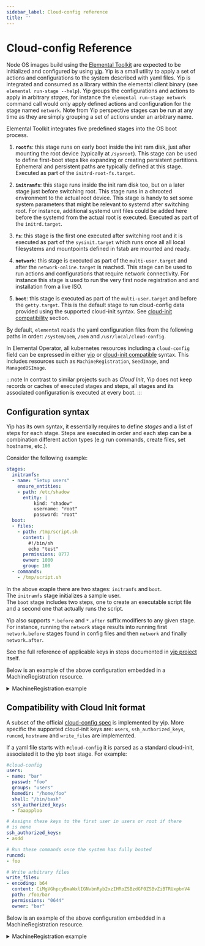 ```yaml
---
sidebar_label: Cloud-config reference
title: ''
---
```


<head>
  <link rel="canonical" href="https://elemental.docs.rancher.com/cloud-config-reference"/>
</head>

# Cloud-config Reference

Node OS images build using the [Elemental Toolkit](https://github.com/elemental-toolkit) are expected
to be initialized and configured by using [yip](https://github.com/rancher/yip). Yip is a small utility to
apply a set of actions and configurations to the system described with yaml files. Yip is integrated and consumed
as a library within the elemental client binary (see `elemental run-stage --help`). Yip groups the configurations
and actions to apply in arbitrary _stages_, for instance the `elemental run-stage network` command call would only
apply defined actions and configuration for the stage named `network`. Note from Yip perspective stages can be run at
any time as they are simply grouping a set of actions under an arbitrary name.

Elemental Toolkit integrates five predefined stages into the OS boot process.

1. **`rootfs`**: this stage runs on early boot inside the init ram disk, just after mounting the root device (typically at `/sysroot`).
   This stage can be used to define first-boot steps like expanding or creating persistent partitions. Ephemeral and
   persistent paths are typically defined at this stage. Executed as part of the `initrd-root-fs.target`.

2. **`initramfs`**: this stage runs inside the init ram disk too, but on a later stage just before switching root. This stage runs in a chrooted
   environment to the actual root device. This stage is handy to set some system parameters that might be relevant to systemd
   after switching root. For instance, additional systemd unit files could be added here before the systemd from the actual root is executed.
   Executed as part of the `initrd.target`.

3. **`fs`**: this stage is the first one executed after switching root and it is executed as part of the `sysinit.target` which runs once all
   all local filesystems and mountpoints defined in fstab are mounted and ready.

4. **`network`**: this stage is executed as part of the `multi-user.target` and after the `network-online.target` is reached. This stage can be used
   to run actions and configurations that require network connectivity. For instance this stage is used to run the very first node registration and
   and installation from a live ISO.

5. **`boot`**: this stage is executed as part of the `multi-user.target` and before the `getty.target`. This is the default stage to run cloud-config
   data provided using the supported cloud-init syntax. See [cloud-init compatibility](cloud-config-reference.md#compatibility-with-cloud-init-format) section.

By default, `elemental` reads the yaml configuration files from the following paths in order: `/system/oem`, `/oem` and `/usr/local/cloud-config`.

In Elemental Operator, all kubernetes resources including a `cloud-config` field can be expressed in either [yip](#configuration-syntax) or [cloud-init compatible](#compatibility-with-cloud-init-format) syntax. This includes resources such as `MachineRegistration`, `SeedImage`, and `ManagedOSImage`.

:::note
In contrast to similar projects such as _Cloud Init_, Yip does not keep records or caches of executed stages and steps,
all stages and its associated configuration is executed at every boot.
:::

## Configuration syntax

Yip has its own syntax, it essentially requires to define _stages_ and a list of steps for each stage. Steps are executed in
order and each step can be a combination different action types (e.g run commands, create files, set hostname, etc.).

Consider the following example:

```yaml
stages:
  initramfs:
  - name: "Setup users"
    ensure_entities:
    - path: /etc/shadow
      entity: |
          kind: "shadow"
          username: "root"
          password: "root"
  boot:
  - files:
    - path: /tmp/script.sh
      content: |
        #!/bin/sh
        echo "test"
      permissions: 0777
      owner: 1000
      group: 100
  - commands:
    - /tmp/script.sh
```

In the above exaple there are two stages: `initramfs` and `boot`.  
The `initramfs` stage initializes a sample user.  
The `boot` stage includes two steps, one to create an executable script file and a second one
that actually runs the script.

Yip also supports `*.before` and `*.after` suffix modifiers to any given stage. For instance, running the `network` stage
results into running first `network.before` stages found in config files and then `network` and finally `network.after`.

See the full reference of applicable keys in steps documented in
[yip project](https://github.com/rancher/yip?tab=readme-ov-file#configuration-reference) itself.

Below is an example of the above configuration embedded in a MachineRegistration resource.  

<details>
  <summary>MachineRegistration example</summary>

```yaml showLineNumbers
apiVersion: elemental.cattle.io/v1beta1
kind: MachineRegistration
metadata:
  name: my-nodes
  namespace: fleet-default
spec:
  config:
    cloud-config:
      name: "A registration driven config"
      stages:
        initramfs:
        - name: "Setup users"
          ensure_entities:
          - path: /etc/shadow
            entity: |
                kind: "shadow"
                username: "root"
                password: "root"
        boot:
        - files:
          - path: /tmp/script.sh
            content: |
              #!/bin/sh
              echo "test"
            permissions: 0777
            owner: 1000
            group: 100
        - commands:
          - /tmp/script.sh
    elemental:
      install:
        reboot: true
        device: /dev/sda
        debug: true
  machineName: my-machine
  machineInventoryLabels:
    element: fire
```

</details>

## Compatibility with Cloud Init format

A subset of the official [cloud-config spec](http://cloudinit.readthedocs.org/en/latest/topics/format.html#cloud-config-data) is implemented by yip.
More specific the supported cloud-init keys are: `users`, `ssh_authorized_keys`, `runcmd`, `hostname` and `write_files` are implemented.

If a yaml file starts with `#cloud-config` it is parsed as a standard cloud-init, associated it to the yip `boot` stage.
For example:

```yaml
#cloud-config
users:
- name: "bar"
  passwd: "foo"
  groups: "users"
  homedir: "/home/foo"
  shell: "/bin/bash"
  ssh_authorized_keys:
  - faaapploo

# Assigns these keys to the first user in users or root if there
# is none
ssh_authorized_keys:
- asdd

# Run these commands once the system has fully booted
runcmd:
- foo

# Write arbitrary files
write_files:
- encoding: b64
  content: CiMgVGhpcyBmaWxlIGNvbnRyb2xzIHRoZSBzdGF0ZSBvZiBTRUxpbnV4
  path: /foo/bar
  permissions: "0644"
  owner: "bar"
```

Below is an example of the above configuration embedded in a MachineRegistration resource.

<details>
  <summary>MachineRegistration example</summary>

```yaml showLineNumbers
apiVersion: elemental.cattle.io/v1beta1
kind: MachineRegistration
metadata:
  name: my-nodes
  namespace: fleet-default
spec:
  config:
    cloud-config:
      users:
      - name: "bar"
        passwd: "foo"
        groups: "users"
        homedir: "/home/foo"
        shell: "/bin/bash"
        ssh_authorized_keys:
        - faaapploo
      ssh_authorized_keys:
      - asdd
      runcmd:
      - foo
      write_files:
      - encoding: b64
        content: CiMgVGhpcyBmaWxlIGNvbnRyb2xzIHRoZSBzdGF0ZSBvZiBTRUxpbnV4
        path: /foo/bar
        permissions: "0644"
        owner: "bar"
    elemental:
      install:
        reboot: true
        device: /dev/sda
        debug: true
  machineName: my-machine
  machineInventoryLabels:
    element: fire
```
  
</details>
